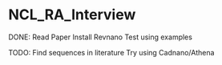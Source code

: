 # NCL_RA_Interview

DONE:
Read Paper
Install Revnano
Test using examples

TODO:
Find sequences in literature
Try using Cadnano/Athena
